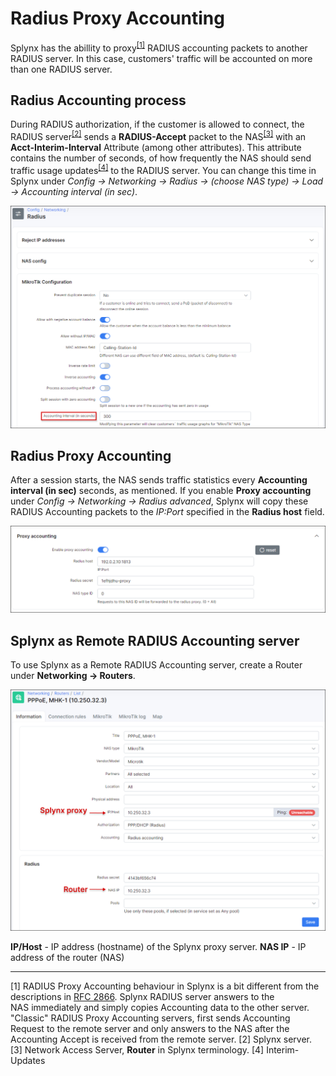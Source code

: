 Radius Proxy Accounting
=======================

Splynx has the abillity to proxy<sup>[[1]](#one)</sup> RADIUS accounting packets to another RADIUS server. In this case, customers' traffic will be accounted on more than one RADIUS server.

## Radius Accounting process
During RADIUS authorization, if the customer is allowed to connect, the RADIUS server<sup>[[2]](#two)</sup> sends a **RADIUS-Accept** packet to the NAS<sup>[[3]](#three)</sup> with an **Acct-Interim-Interval** Attribute (among other attributes). This attribute contains the number of seconds, of how frequently the NAS should send traffic usage updates<sup>[[4]](#four)</sup> to the RADIUS server.
You can change this time in Splynx under *Config → Networking → Radius → (choose NAS type) → Load → Accounting interval (in sec)*.

![(image)](1.png)

## Radius Proxy Accounting

After a session starts, the NAS sends traffic statistics every **Accounting interval (in sec)** seconds, as  mentioned. If you enable **Proxy accounting** under *Config → Networking → Radius advanced*, Splynx will copy these RADIUS Accounting packets to the _IP:Port_ specified in the **Radius host** field.

![(image)](2.png)

## Splynx as Remote RADIUS Accounting server
To use Splynx as a Remote RADIUS Accounting server, create a Router under **Networking → Routers**.

![(image)](3.png)

**IP/Host** - IP address (hostname) of the Splynx proxy server.
**NAS IP** - IP address of the router (NAS)

***
<a name="one"></a>[1] RADIUS Proxy Accounting behaviour in Splynx is a bit different from the descriptions in [RFC 2866](https://tools.ietf.org/html/rfc2866). Splynx RADIUS server answers to the NAS immediately and simply copies Accounting data to the other server. "Classic" RADIUS Proxy Accounting servers, first sends Accounting Request to the remote server and only answers to the NAS after the Accounting Accept is received from the remote server.
<a name="two"></a>[2] Splynx server.
<a name="three"></a>[3] Network Access Server, **Router** in Splynx terminology.
<a name="three"></a>[4] Interim-Updates
